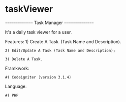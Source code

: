 # taskViewer

-------------- Task Manager ---------------

It's a daily task viewer for a user.

Features:
	1) Create A Task. (Task Name and Description).
	
	2) Edit/Update A Task (Task Name and Description);
	
	3) Delete A Task.

Framkwork:

	#) Codeigniter (version 3.1.4)

Language:

	#) PHP
